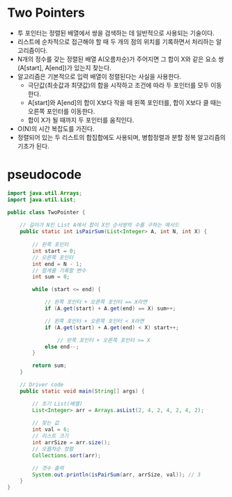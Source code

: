 # Two Pointers

- 투 포인터는 정렬된 배열에서 쌍을 검색하는 데 일반적으로 사용되는 기술이다.
- 리스트에 순차적으로 접근해야 할 때 두 개의 점의 위치를 기록하면서 처리하는 알고리즘이다.
- N개의 정수를 갖는 정렬된 배열 A(오름차순)가 주어지면 그 합이 X와 같은 요소 쌍(A[start], A[end])가 있는지 찾는다.
- 알고리즘은 기본적으로 입력 배열이 정렬된다는 사실을 사용한다. 
  - 극단값(최솟값과 최댓값)의 합을 시작하고 조건에 따라 두 포인터를 모두 이동한다.
  - A[start]와 A[end]의 합이 X보다 작을 때 왼쪽 포인터를, 합이 X보다 클 때는 오른쪽 포인터를 이동한다.
  - 합이 X가 될 때까지 두 포인터를 움직인다.
- O(N)의 시간 복잡도를 가진다.
- 정렬되어 있는 두 리스트의 합집합에도 사용되며, 병합정렬과 분할 정복 알고리즘의 기초가 된다. 

# pseudocode
```java
import java.util.Arrays;
import java.util.List;

public class TwoPointer {
    
    // 길이가 N인 List A에서 합이 X인 순서쌍의 수를 구하는 메서드
	public static int isPairSum(List<Integer> A, int N, int X) {
        
        // 왼쪽 포인터
        int start = 0;
        // 오른쪽 포인터
        int end = N - 1;
        // 합계를 기록할 변수
        int sum = 0;

        while (start <= end) {

            // 왼쪽 포인터 + 오른쪽 포인터 == X라면
            if (A.get(start) + A.get(end) == X) sum++;

            // 왼쪽 포인터 + 오른쪽 포인터 < X라면
            if (A.get(start) + A.get(end) < X) start++;

                // 왼쪽 포인터 + 오른쪽 포인터 >= X
            else end--;
        }

        return sum;
	}

	// Driver code
	public static void main(String[] args) {

        // 초기 List(배열)
        List<Integer> arr = Arrays.asList(2, 4, 2, 4, 2, 4, 2);
        
        // 찾는 값
        int val = 6;
        // 리스트 크기
        int arrSize = arr.size();
        // 오름차순 정렬
        Collections.sort(arr);

        // 갯수 출력
        System.out.println(isPairSum(arr, arrSize, val)); // 3
	}
}

```